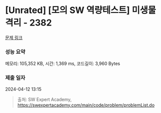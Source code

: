 # [Unrated] [모의 SW 역량테스트] 미생물 격리 - 2382 

[문제 링크](https://swexpertacademy.com/main/code/problem/problemDetail.do?contestProbId=AV597vbqAH0DFAVl) 

### 성능 요약

메모리: 105,352 KB, 시간: 1,369 ms, 코드길이: 3,960 Bytes

### 제출 일자

2024-04-12 13:15



> 출처: SW Expert Academy, https://swexpertacademy.com/main/code/problem/problemList.do